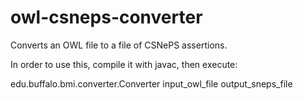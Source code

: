 # owl-csneps-converter
Converts an OWL file to a file of CSNePS assertions.

In order to use this, compile it with javac, then execute: 

edu.buffalo.bmi.converter.Converter input_owl_file output_sneps_file
